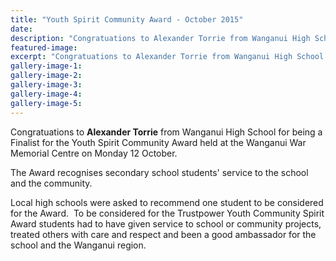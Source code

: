 ```yaml
---
title: "Youth Spirit Community Award - October 2015"
date: 
description: "Congratuations to Alexander Torrie from Wanganui High School for being a Finalist for the Youth Spirit Community Award held at the Wanganui War Memorial Centre on Monday 12 October."
featured-image: 
excerpt: "Congratuations to Alexander Torrie from Wanganui High School for being a Finalist for the Youth Spirit Community Award held at the Wanganui War Memorial Centre on Monday 12 October."
gallery-image-1: 
gallery-image-2: 
gallery-image-3: 
gallery-image-4: 
gallery-image-5: 
---
```


<p>Congratuations to <strong>Alexander Torrie</strong> from Wanganui High School for being a Finalist for the Youth Spirit Community Award held at the Wanganui War Memorial Centre on Monday 12 October.</p>
<p>The Award recognises secondary school students' service to the school and the community.</p>
<p>Local high schools were asked to recommend one student to be considered for the Award. &nbsp;To be considered for the Trustpower Youth Community Spirit Award students had to have given service to school or community projects, treated others with care and respect and been a good ambassador for the school and the Wanganui region.</p>

